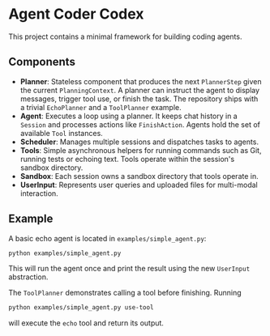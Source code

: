 # Agent Coder Codex

This project contains a minimal framework for building coding agents.

## Components

- **Planner**: Stateless component that produces the next `PlannerStep` given
  the current `PlanningContext`. A planner can instruct the agent to display
  messages, trigger tool use, or finish the task. The repository ships with a
  trivial `EchoPlanner` and a `ToolPlanner` example.
- **Agent**: Executes a loop using a planner. It keeps chat history in a
  `Session` and processes actions like `FinishAction`. Agents hold the set of
  available `Tool` instances.
- **Scheduler**: Manages multiple sessions and dispatches tasks to agents.
- **Tools**: Simple asynchronous helpers for running commands such as Git,
  running tests or echoing text. Tools operate within the session's sandbox
  directory.
- **Sandbox**: Each session owns a sandbox directory that tools operate in.
- **UserInput**: Represents user queries and uploaded files for multi-modal interaction.

## Example

A basic echo agent is located in `examples/simple_agent.py`:

```bash
python examples/simple_agent.py
```

This will run the agent once and print the result using the new `UserInput`
abstraction.

The `ToolPlanner` demonstrates calling a tool before finishing. Running

```bash
python examples/simple_agent.py use-tool
```

will execute the `echo` tool and return its output.
